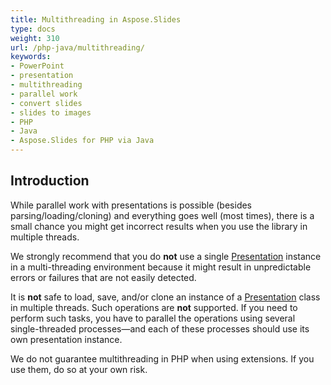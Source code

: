 ```yaml
---
title: Multithreading in Aspose.Slides
type: docs
weight: 310
url: /php-java/multithreading/
keywords:
- PowerPoint
- presentation
- multithreading
- parallel work
- convert slides
- slides to images
- PHP
- Java
- Aspose.Slides for PHP via Java
---
```


## **Introduction**

While parallel work with presentations is possible (besides parsing/loading/cloning) and everything goes well (most times), there is a small chance you might get incorrect results when you use the library in multiple threads.

We strongly recommend that you do **not** use a single [Presentation](https://reference.aspose.com/slides/php-java/aspose.slides/Presentation) instance in a multi-threading environment because it might result in unpredictable errors or failures that are not easily detected.

It is **not** safe to load, save, and/or clone an instance of a [Presentation](https://reference.aspose.com/slides/php-java/aspose.slides/Presentation) class in multiple threads. Such operations are **not** supported.  If you need to perform such tasks, you have to parallel the operations using several single-threaded processes—and each of these processes should use its own presentation instance.

We do not guarantee multithreading in PHP when using extensions. If you use them, do so at your own risk.
